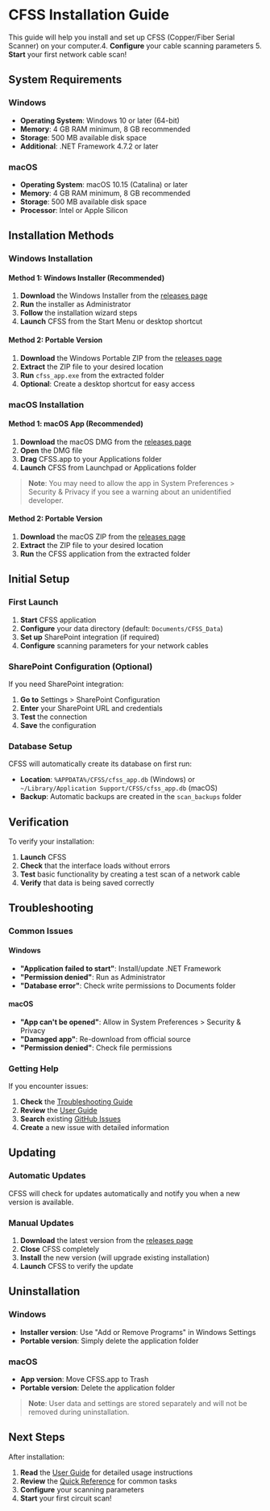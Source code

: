 # CFSS Installation Guide

This guide will help you install and set up CFSS (Copper/Fiber Serial Scanner) on your computer.4. **Configure** your cable scanning parameters
5. **Start** your first network cable scan!
## System Requirements

### Windows
- **Operating System**: Windows 10 or later (64-bit)
- **Memory**: 4 GB RAM minimum, 8 GB recommended
- **Storage**: 500 MB available disk space
- **Additional**: .NET Framework 4.7.2 or later

### macOS
- **Operating System**: macOS 10.15 (Catalina) or later
- **Memory**: 4 GB RAM minimum, 8 GB recommended
- **Storage**: 500 MB available disk space
- **Processor**: Intel or Apple Silicon

## Installation Methods

### Windows Installation

#### Method 1: Windows Installer (Recommended)
1. **Download** the Windows Installer from the [releases page](https://github.com/yourusername/cfss_releases/releases/latest)
2. **Run** the installer as Administrator
3. **Follow** the installation wizard steps
4. **Launch** CFSS from the Start Menu or desktop shortcut

#### Method 2: Portable Version
1. **Download** the Windows Portable ZIP from the [releases page](https://github.com/yourusername/cfss_releases/releases/latest)
2. **Extract** the ZIP file to your desired location
3. **Run** `cfss_app.exe` from the extracted folder
4. **Optional**: Create a desktop shortcut for easy access

### macOS Installation

#### Method 1: macOS App (Recommended)
1. **Download** the macOS DMG from the [releases page](https://github.com/yourusername/cfss_releases/releases/latest)
2. **Open** the DMG file
3. **Drag** CFSS.app to your Applications folder
4. **Launch** CFSS from Launchpad or Applications folder

> **Note**: You may need to allow the app in System Preferences > Security & Privacy if you see a warning about an unidentified developer.

#### Method 2: Portable Version
1. **Download** the macOS ZIP from the [releases page](https://github.com/yourusername/cfss_releases/releases/latest)
2. **Extract** the ZIP file to your desired location
3. **Run** the CFSS application from the extracted folder

## Initial Setup

### First Launch
1. **Start** CFSS application
2. **Configure** your data directory (default: `Documents/CFSS_Data`)
3. **Set up** SharePoint integration (if required)
4. **Configure** scanning parameters for your network cables

### SharePoint Configuration (Optional)
If you need SharePoint integration:
1. **Go to** Settings > SharePoint Configuration
2. **Enter** your SharePoint URL and credentials
3. **Test** the connection
4. **Save** the configuration

### Database Setup
CFSS will automatically create its database on first run:
- **Location**: `%APPDATA%/CFSS/cfss_app.db` (Windows) or `~/Library/Application Support/CFSS/cfss_app.db` (macOS)
- **Backup**: Automatic backups are created in the `scan_backups` folder

## Verification

To verify your installation:
1. **Launch** CFSS
2. **Check** that the interface loads without errors
3. **Test** basic functionality by creating a test scan of a network cable
4. **Verify** that data is being saved correctly

## Troubleshooting

### Common Issues

#### Windows
- **"Application failed to start"**: Install/update .NET Framework
- **"Permission denied"**: Run as Administrator
- **"Database error"**: Check write permissions to Documents folder

#### macOS
- **"App can't be opened"**: Allow in System Preferences > Security & Privacy
- **"Damaged app"**: Re-download from official source
- **"Permission denied"**: Check file permissions

### Getting Help
If you encounter issues:
1. **Check** the [Troubleshooting Guide](troubleshooting.md)
2. **Review** the [User Guide](user_guide.md)
3. **Search** existing [GitHub Issues](https://github.com/yourusername/cfss_releases/issues)
4. **Create** a new issue with detailed information

## Updating

### Automatic Updates
CFSS will check for updates automatically and notify you when a new version is available.

### Manual Updates
1. **Download** the latest version from the [releases page](https://github.com/yourusername/cfss_releases/releases/latest)
2. **Close** CFSS completely
3. **Install** the new version (will upgrade existing installation)
4. **Launch** CFSS to verify the update

## Uninstallation

### Windows
- **Installer version**: Use "Add or Remove Programs" in Windows Settings
- **Portable version**: Simply delete the application folder

### macOS
- **App version**: Move CFSS.app to Trash
- **Portable version**: Delete the application folder

> **Note**: User data and settings are stored separately and will not be removed during uninstallation.

## Next Steps

After installation:
1. **Read** the [User Guide](user_guide.md) for detailed usage instructions
2. **Review** the [Quick Reference](quick_reference.md) for common tasks
3. **Configure** your scanning parameters
4. **Start** your first circuit scan!
